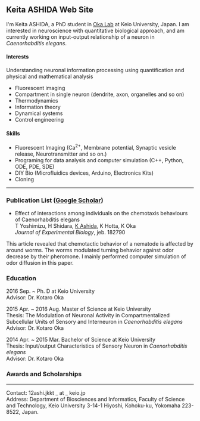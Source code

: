 ## Keita ASHIDA Web Site
I'm Keita ASHIDA, a PhD student in [Oka Lab](https://www.bpni.bio.keio.ac.jp/) at Keio University, Japan.
I am interested in neuroscience with quantitative biological approach, and am currently working on input-output relationship of a neuron in _Caenorhabditis elegans_.

#### Interests
Understanding neuronal information processing using quantification and physical and mathematical analysis
* Fluorescent imaging
* Compartment in single neuron (dendrite, axon, organelles and so on)
* Thermodynamics
* Information theory
* Dynamical systems
* Control engineering

#### Skills
* Fluorescent Imaging (Ca<sup>2+</sup>, Membrane potential, Synaptic vesicle release, Neurotransmitter and so on.)
* Programing for data analysis and computer simulation (C++, Python, ODE, PDE, SDE)
* DIY Bio (Microfluidics devices, Arduino, Electronics Kits)
* Cloning  

***

### Publication List ([Google Scholar](https://scholar.google.co.jp/citations?user=kmW0CqgAAAAJ&hl=ja&oi=sra))
* Effect of interactions among individuals on the chemotaxis behaviours of Caenorhabditis elegans  
T Yoshimizu, H Shidara, <u>K Ashida</u>, K Hotta, K Oka  
_Journal of Experimental Biology_, jeb. 182790  
  
This article revealed that chemotactic behavior of a nematode is affected by around worms. The worms modulated turning behavior against odor decrease by their pheromone. I mainly performed computer simulation of odor diffusion in this paper.

### Education
2016 Sep. ~ Ph. D at Keio University  
Advisor: Dr. Kotaro Oka

2015 Apr. ~ 2016 Aug. Master of Science at Keio University  
Thesis: The Modulation of Neuronal Activity in Compartmentalized Subcellular Units of Sensory and Interneuron in _Caenorhabditis elegans_  
Advisor: Dr. Kotaro Oka

2014 Apr. ~ 2015 Mar. Bachelor of Science at Keio University  
Thesis: Input/output Characteristics of Sensory Neuron in _Caenorhabditis elegans_  
Advisor: Dr. Kotaro Oka

### Awards and Scholarships


***

Contact: 12ashi.jkkt _ at _ keio.jp  
Address: Department of Biosciences and Informatics,
Faculty of Science and Technology, Keio University
3-14-1 Hiyoshi, Kohoku-ku, Yokomaha 223-8522, Japan.
